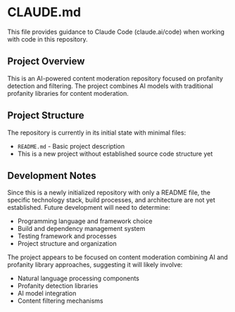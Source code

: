 # CLAUDE.md

This file provides guidance to Claude Code (claude.ai/code) when working with code in this repository.

## Project Overview

This is an AI-powered content moderation repository focused on profanity detection and filtering. The project combines AI models with traditional profanity libraries for content moderation.

## Project Structure

The repository is currently in its initial state with minimal files:
- `README.md` - Basic project description
- This is a new project without established source code structure yet

## Development Notes

Since this is a newly initialized repository with only a README file, the specific technology stack, build processes, and architecture are not yet established. Future development will need to determine:
- Programming language and framework choice
- Build and dependency management system
- Testing framework and processes
- Project structure and organization

The project appears to be focused on content moderation combining AI and profanity library approaches, suggesting it will likely involve:
- Natural language processing components
- Profanity detection libraries
- AI model integration
- Content filtering mechanisms